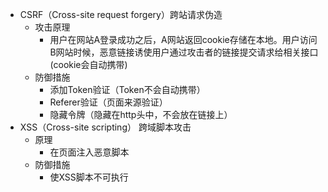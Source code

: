 - CSRF（Cross-site request forgery）跨站请求伪造
    + 攻击原理
        * 用户在网站A登录成功之后，A网站返回cookie存储在本地。用户访问B网站时候，恶意链接诱使用户通过攻击者的链接提交请求给相关接口(cookie会自动携带)
    + 防御措施
        * 添加Token验证（Token不会自动携带）
        * Referer验证（页面来源验证）
        * 隐藏令牌（隐藏在http头中，不会放在链接上）
- XSS（Cross-site scripting） 跨域脚本攻击
    + 原理
        * 在页面注入恶意脚本
    + 防御措施
        * 使XSS脚本不可执行